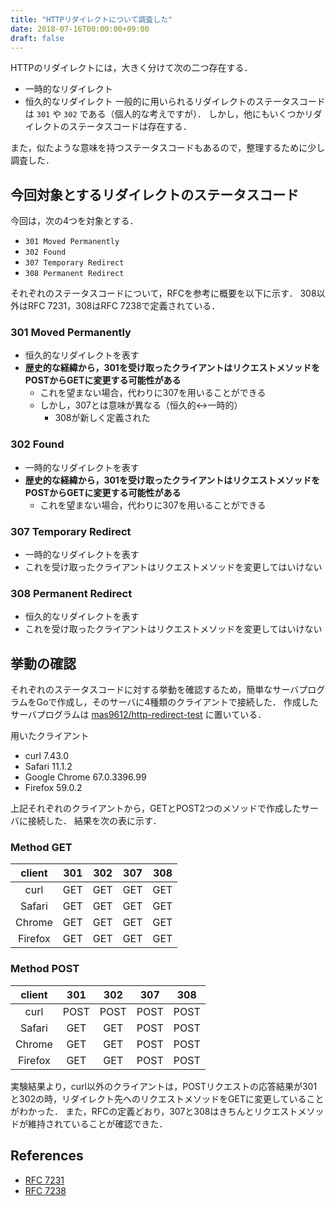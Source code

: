 ```yaml
---
title: "HTTPリダイレクトについて調査した"
date: 2018-07-16T00:00:00+09:00
draft: false
---
```


HTTPのリダイレクトには，大きく分けて次の二つ存在する．

* 一時的なリダイレクト
* 恒久的なリダイレクト
一般的に用いられるリダイレクトのステータスコードは `301` や `302` である（個人的な考えですが）．
しかし，他にもいくつかリダイレクトのステータスコードは存在する．

また，似たような意味を持つステータスコードもあるので，整理するために少し調査した．

## 今回対象とするリダイレクトのステータスコード
今回は，次の4つを対象とする．

* `301 Moved Permanently`
* `302 Found`
* `307 Temporary Redirect`
* `308 Permanent Redirect`

それぞれのステータスコードについて，RFCを参考に概要を以下に示す．
308以外はRFC 7231，308はRFC 7238で定義されている．

### 301 Moved Permanently
* 恒久的なリダイレクトを表す
* **歴史的な経緯から，301を受け取ったクライアントはリクエストメソッドをPOSTからGETに変更する可能性がある**
    * これを望まない場合，代わりに307を用いることができる
    * しかし，307とは意味が異なる（恒久的↔一時的）
        * 308が新しく定義された

### 302 Found
* 一時的なリダイレクトを表す
* **歴史的な経緯から，301を受け取ったクライアントはリクエストメソッドをPOSTからGETに変更する可能性がある**
    * これを望まない場合，代わりに307を用いることができる

### 307 Temporary Redirect
* 一時的なリダイレクトを表す
* これを受け取ったクライアントはリクエストメソッドを変更してはいけない

### 308 Permanent Redirect
* 恒久的なリダイレクトを表す
* これを受け取ったクライアントはリクエストメソッドを変更してはいけない

## 挙動の確認
それぞれのステータスコードに対する挙動を確認するため，簡単なサーバプログラムをGoで作成し，そのサーバに4種類のクライアントで接続した．
作成したサーバプログラムは [mas9612/http-redirect-test](https://github.com/mas9612/http-redirect-test) に置いている．

用いたクライアント
* curl 7.43.0
* Safari 11.1.2
* Google Chrome 67.0.3396.99
* Firefox 59.0.2

上記それぞれのクライアントから，GETとPOST2つのメソッドで作成したサーバに接続した．
結果を次の表に示す．

### Method GET
| client  | 301 | 302 | 307 | 308 |
|:-------:|:---:|:---:|:---:|:---:|
| curl    | GET | GET | GET | GET |
| Safari  | GET | GET | GET | GET |
| Chrome  | GET | GET | GET | GET |
| Firefox | GET | GET | GET | GET |

### Method POST
| client  | 301  | 302  | 307  | 308  |
|:-------:|:----:|:----:|:----:|:----:|
| curl    | POST | POST | POST | POST |
| Safari  | GET  | GET  | POST | POST |
| Chrome  | GET  | GET  | POST | POST |
| Firefox | GET  | GET  | POST | POST |

実験結果より，curl以外のクライアントは，POSTリクエストの応答結果が301と302の時，リダイレクト先へのリクエストメソッドをGETに変更していることがわかった．
また，RFCの定義どおり，307と308はきちんとリクエストメソッドが維持されていることが確認できた．

## References
* [RFC 7231](https://tools.ietf.org/html/rfc7231)
* [RFC 7238](https://tools.ietf.org/html/rfc7538)
